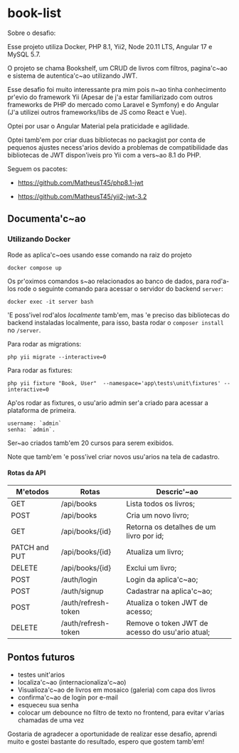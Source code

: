 # book-list

Sobre o desafio:

Esse projeto utiliza Docker, PHP 8.1, Yii2, Node 20.11 LTS, Angular 17 e MySQL 5.7.

O projeto se chama Bookshelf, um CRUD de livros com filtros, pagina'c~ao e sistema de autentica'c~ao utilizando JWT.

Esse desafio foi muito interessante pra mim pois n~ao tinha conhecimento pr'evio do framework Yii (Apesar de j'a estar familiarizado com outros frameworks de PHP do mercado como Laravel e Symfony) e do Angular (J'a utilizei outros frameworks/libs de JS como React e Vue).

Optei por usar o Angular Material pela praticidade e agilidade.

Optei tamb'em por criar duas bibliotecas no packagist por conta de pequenos ajustes necess'arios devido a problemas de compatibilidade das bibliotecas de JWT dispon'iveis pro Yii com a vers~ao 8.1 do PHP.

Seguem os pacotes:

- https://github.com/MatheusT45/php8.1-jwt

- https://github.com/MatheusT45/yii2-jwt-3.2

## Documenta'c~ao

### Utilizando Docker

Rode as aplica'c~oes usando esse comando na raiz do projeto

```
docker compose up
```

Os pr'oximos comandos s~ao relacionados ao banco de dados, para rod'a-los rode o seguinte comando para acessar o servidor do backend `server`:

```
docker exec -it server bash
```

'E poss'ivel rod'alos _localmente_ tamb'em, mas 'e preciso das bibliotecas do backend instaladas localmente, para isso, basta rodar o `composer install` no `/server`.

Para rodar as migrations:

```
php yii migrate --interactive=0
```

Para rodar as fixtures:

```
php yii fixture "Book, User"  --namespace='app\tests\unit\fixtures' --interactive=0
```

Ap'os rodar as fixtures, o usu'ario admin ser'a criado para acessar a plataforma de primeira.

```
username: `admin`
senha: `admin`.
```

Ser~ao criados tamb'em 20 cursos para serem exibidos.

Note que tamb'em 'e poss'ivel criar novos usu'arios na tela de cadastro.

#### Rotas da API

| M'etodos      | Rotas               | Descric'~ao                                     |
| ------------- | ------------------- | ----------------------------------------------- |
| GET           | /api/books          | Lista todos os livros;                          |
| POST          | /api/books          | Cria um novo livro;                             |
| GET           | /api/books/{id}     | Retorna os detalhes de um livro por id;         |
| PATCH and PUT | /api/books/{id}     | Atualiza um livro;                              |
| DELETE        | /api/books/{id}     | Exclui um livro;                                |
| POST          | /auth/login         | Login da aplica'c~ao;                           |
| POST          | /auth/signup        | Cadastrar na aplica'c~ao;                       |
| POST          | /auth/refresh-token | Atualiza o token JWT de acesso;                 |
| DELETE        | /auth/refresh-token | Remove o token JWT de acesso do usu'ario atual; |

## Pontos futuros

- testes unit'arios
- localiza'c~ao (internacionaliza'c~ao)
- Visualioza'c~ao de livros em mosaico (galeria) com capa dos livros
- confirma'c~ao de login por e-mail
- esqueceu sua senha
- colocar um debounce no filtro de texto no frontend, para evitar v'arias chamadas de uma vez

Gostaria de agradecer a oportunidade de realizar esse desafio, aprendi muito e gostei bastante do resultado, espero que gostem tamb'em!
